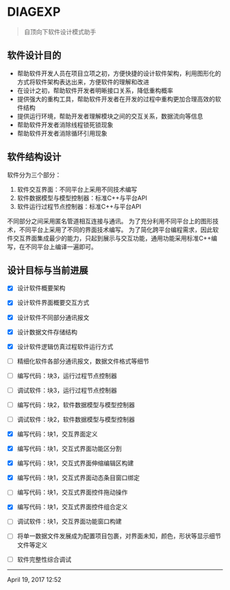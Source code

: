 # DIAGEXP
> 自顶向下软件设计模式助手

## 软件设计目的
* 帮助软件开发人员在项目立项之初，方便快捷的设计软件架构，利用图形化的方式将软件架构表达出来，方便软件的理解和改进
* 在设计之初，帮助软件开发者明晰接口关系，降低重构概率
* 提供强大的重构工具，帮助软件开发者在开发的过程中重构更加合理高效的软件结构
* 提供运行环境，帮助开发者理解模块之间的交互关系，数据流向等信息
* 帮助软件开发者消除线程锁死锁现象
* 帮助软件开发者消除循环引用现象

## 软件结构设计
软件分为三个部分：
1. 软件交互界面：不同平台上采用不同技术编写
2. 软件数据模型与模型控制器：标准C++与平台API
3. 软件运行过程节点控制器：标准C++与平台API

不同部分之间采用匿名管道相互连接与通讯。
为了充分利用不同平台上的图形技术，不同平台上采用了不同的界面技术编写。
为了简化跨平台编程需求，因此软件交互界面集成最少的能力，只起到展示与交互功能，通用功能采用标准C++编写，在不同平台上编译一遍即可。

## 设计目标与当前进展
- [x] 设计软件概要架构
- [x] 设计软件界面概要交互方式
- [x] 设计软件不同部分通讯报文
- [x] 设计数据文件存储结构
- [x] 设计软件逻辑仿真过程软件运行方式
- [ ] 精细化软件各部分通讯报文，数据文件格式等细节
- [ ] 编写代码：块3，运行过程节点控制器
- [ ] 调试软件：块3，运行过程节点控制器
- [ ] 编写代码：块2，软件数据模型与模型控制器
- [ ] 调试软件：块2，软件数据模型与模型控制器
- [x] 编写代码：块1，交互界面定义
- [x] 编写代码：块1，交互式界面功能区分割
- [x] 编写代码：块1，交互式界面伸缩编辑区构建
- [x] 编写代码：块1，交互式界面动态条目窗口绑定
- [ ] 编写代码：块1，交互式界面控件拖动操作
- [x] 编写代码：块1，交互式界面控件组合定义
- [ ] 调试软件：块1，交互界面功能窗口构建
- [ ] 将单一数据文件发展成为配置项目包裹，对界面未知，颜色，形状等显示细节文件等定义
- [ ] 软件完整性综合调试





- - -
April 19, 2017 12:52